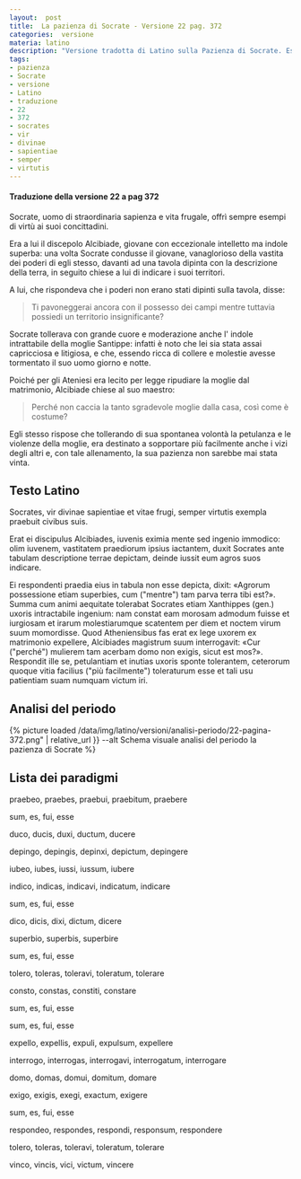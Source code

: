 ```yaml
---
layout:  post
title:  La pazienza di Socrate - Versione 22 pag. 372
categories:  versione
materia: latino
description: "Versione tradotta di Latino sulla Pazienza di Socrate. Esercizio 22 a pagina 372."
tags:
- pazienza
- Socrate
- versione
- Latino
- traduzione
- 22
- 372
- socrates
- vir
- divinae
- sapientiae
- semper
- virtutis
---
```


#### Traduzione della versione 22 a pag 372


Socrate, uomo di straordinaria sapienza e vita frugale, offrì sempre esempi di virtù ai suoi concittadini. 


Era a lui il discepolo Alcibiade, giovane con eccezionale intelletto ma indole superba: una volta Socrate condusse il giovane, vanaglorioso della vastita dei poderi di egli stesso, davanti ad una tavola dipinta con la descrizione della terra, in seguito chiese a lui di indicare i suoi territori. 


A lui, che rispondeva che  i poderi non erano stati dipinti sulla tavola, disse: 

> Ti pavoneggerai ancora con il possesso dei campi mentre tuttavia possiedi un territorio insignificante?

Socrate tollerava con grande cuore e moderazione anche l' indole intrattabile della moglie Santippe: infatti è noto che lei sia stata assai capricciosa e litigiosa, e che, essendo ricca di collere e molestie avesse tormentato il suo uomo giorno e notte.


Poiché per gli Ateniesi era lecito per legge ripudiare la moglie dal matrimonio, Alcibiade chiese al suo maestro: 

> Perché non caccia la tanto sgradevole moglie dalla casa, così come è costume? 

Egli stesso rispose che tollerando di sua spontanea volontà la petulanza e le violenze della moglie, era destinato a sopportare più facilmente anche i vizi degli altri e, con tale allenamento, la sua pazienza non sarebbe mai stata vinta.

## Testo Latino

Socrates, vir divinae sapientiae et vitae frugi, semper virtutis exempla praebuit civibus suis.

Erat ei discipulus Alcibiades, iuvenis eximia mente sed ingenio immodico: olim iuvenem, vastitatem praediorum ipsius iactantem, duxit Socrates ante tabulam descriptione terrae depictam, deinde iussit eum agros suos indicare.

Ei respondenti praedia eius in tabula non esse depicta, dixit: «Agrorum possessione etiam superbies, cum ("mentre") tam parva terra tibi est?». Summa cum animi aequitate tolerabat Socrates etiam Xanthippes (gen.) uxoris intractabile ingenium: nam constat eam morosam admodum fuisse et iurgiosam et irarum molestiarumque scatentem per diem et noctem virum suum momordisse. Quod Atheniensibus fas erat ex lege uxorem ex matrimonio expellere, Alcibiades magistrum suum interrogavit: «Cur ("perché") mulierem tam acerbam domo non exigis, sicut est mos?». Respondit ille se, petulantiam et inutias uxoris sponte tolerantem, ceterorum quoque vitia facilius ("più facilmente") toleraturum esse et tali usu patientiam suam numquam victum iri.

## Analisi del periodo

{% picture loaded /data/img/latino/versioni/analisi-periodo/22-pagina-372.png" | relative_url }} --alt Schema visuale analisi del periodo la pazienza di Socrate %}


## Lista dei paradigmi

praebeo, praebes, praebui, praebitum, praebere

sum, es, fui, esse

duco, ducis, duxi, ductum, ducere

depingo, depingis, depinxi, depictum, depingere

iubeo, iubes, iussi, iussum, iubere

indico, indicas, indicavi, indicatum, indicare

sum, es, fui, esse

dico, dicis, dixi, dictum, dicere

superbio, superbis, superbire

sum, es, fui, esse

tolero, toleras, toleravi, toleratum, tolerare

consto, constas, constiti, constare

sum, es, fui, esse

sum, es, fui, esse

expello, expellis, expuli, expulsum, expellere

interrogo, interrogas, interrogavi, interrogatum, interrogare

domo, domas, domui, domitum, domare

exigo, exigis, exegi, exactum, exigere

sum, es, fui, esse

respondeo, respondes, respondi, responsum, respondere

tolero, toleras, toleravi, toleratum, tolerare

vinco, vincis, vici, victum, vincere
